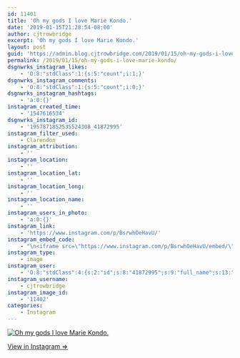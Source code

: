 ```yaml
---
id: 11401
title: 'Oh my gods I love Marie Kondo.'
date: '2019-01-15T21:28:54-08:00'
author: cjtrowbridge
excerpt: 'Oh my gods I love Marie Kondo.'
layout: post
guid: 'https://admin.blog.cjtrowbridge.com/2019/01/15/oh-my-gods-i-love-marie-kondo/'
permalink: /2019/01/15/oh-my-gods-i-love-marie-kondo/
dsgnwrks_instagram_likes:
    - 'O:8:"stdClass":1:{s:5:"count";i:1;}'
dsgnwrks_instagram_comments:
    - 'O:8:"stdClass":1:{s:5:"count";i:0;}'
dsgnwrks_instagram_hashtags:
    - 'a:0:{}'
instagram_created_time:
    - '1547616534'
dsgnwrks_instagram_id:
    - '1957871852535524308_41872995'
instagram_filter_used:
    - Clarendon
instagram_attribution:
    - ''
instagram_location:
    - ''
instagram_location_lat:
    - ''
instagram_location_long:
    - ''
instagram_location_name:
    - ''
instagram_users_in_photo:
    - 'a:0:{}'
instagram_link:
    - 'https://www.instagram.com/p/BsrwhOeHavU/'
instagram_embed_code:
    - "\n<iframe src=\"https://www.instagram.com/p/BsrwhOeHavU/embed/\" width=\"612\" height=\"710\" frameborder=\"0\" scrolling=\"no\" allowtransparency=\"true\" class=\"insta-image-embed\"></iframe>\n"
instagram_type:
    - image
instagram_user:
    - 'O:8:"stdClass":4:{s:2:"id";s:8:"41872995";s:9:"full_name";s:13:"CJ Trowbridge";s:15:"profile_picture";s:184:"https://scontent.cdninstagram.com/vp/4b2eb204d42479145a612faee249bd8d/5CCD5D0B/t51.2885-19/s150x150/49719818_1996732167092496_2139941882996719616_n.jpg?_nc_ht=scontent.cdninstagram.com";s:8:"username";s:12:"cjtrowbridge";}'
instagram_username:
    - cjtrowbridge
instagram_image_id:
    - '11402'
categories:
    - Instagram
---
```


[![Oh my gods I love Marie Kondo.](https://blog.cjtrowbridge.com/wp-content/uploads/2019/01/oh-my-gods-i-love-1-1.jpg)](https://www.instagram.com/p/BsrwhOeHavU/)

[View in Instagram ⇒](https://www.instagram.com/p/BsrwhOeHavU/)